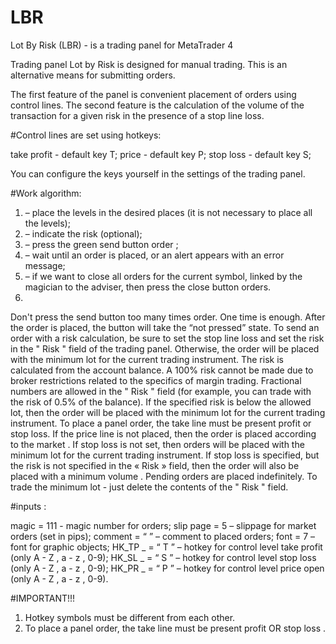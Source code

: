 # LBR
Lot By Risk (LBR) - is a trading panel for MetaTrader 4

Trading panel Lot by Risk is designed for manual trading. This is an alternative means for submitting orders.

The first feature of the panel is convenient placement of orders using control lines. The second feature is the calculation of the volume of the transaction for a given risk in the presence of a stop line loss.

#Control lines are set using hotkeys:

take profit - default key T;
price - default key P;
stop loss - default key S;

You can configure the keys yourself in the settings of the trading panel.

#Work algorithm:

1) – place the levels in the desired places (it is not necessary to place all the levels);
2) – indicate the risk (optional);
3) – press the green send button order ;
4) – wait until an order is placed, or an alert appears with an error message;
5) – if we want to close all orders for the current symbol, linked by the magician to the adviser, then press the close button orders.
6) 
Don't press the send button too many times order. One time is enough. After the order is placed, the button will take the “not pressed” state.
To send an order with a risk calculation, be sure to set the stop line loss and set the risk in the " Risk " field of the trading panel. Otherwise, the order will be placed with the minimum lot for the current trading instrument.
The risk is calculated from the account balance. A 100% risk cannot be made due to broker restrictions related to the specifics of margin trading.
Fractional numbers are allowed in the " Risk " field (for example, you can trade with the risk of 0.5% of the balance).
If the specified risk is below the allowed lot, then the order will be placed with the minimum lot for the current trading instrument.
To place a panel order, the take line must be present profit or stop loss.
If the price line is not placed, then the order is placed according to the market .
If stop loss is not set, then orders will be placed with the minimum lot for the current trading instrument.
If stop loss is specified, but the risk is not specified in the « Risk » field, then the order will also be placed with a minimum volume .
Pending orders are placed indefinitely.
To trade the minimum lot - just delete the contents of the " Risk " field.

#inputs :

magic = 111 - magic number for orders;
slip page = 5 – slippage for market orders (set in pips);
comment = “ ” – comment to placed orders;
font = 7 – font for graphic objects;
HK_TP _ = “ T ” – hotkey for control level take profit (only A - Z , a - z , 0-9);
HK_SL _ = “ S ” – hotkey for control level stop loss (only A - Z , a - z , 0-9);
HK_PR _ = “ P ” – hotkey for control level price open (only A - Z , a - z , 0-9).

#IMPORTANT!!!
1) Hotkey symbols must be different from each other.
2) To place a panel order, the take line must be present profit OR stop loss .
